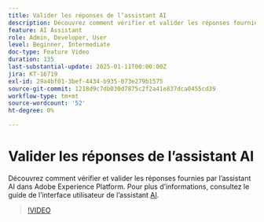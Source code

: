 ```yaml
---
title: Valider les réponses de l’assistant AI
description: Découvrez comment vérifier et valider les réponses fournies par l’assistant AI dans Adobe Experience Platform.
feature: AI Assistant
role: Admin, Developer, User
level: Beginner, Intermediate
doc-type: Feature Video
duration: 135
last-substantial-update: 2025-01-11T00:00:00Z
jira: KT-16719
exl-id: 29a4bf01-3bef-4434-b935-073e279b1575
source-git-commit: 1218d9c7db030d7875c2f2a41e837dca0455cd39
workflow-type: tm+mt
source-wordcount: '52'
ht-degree: 0%

---
```


# Valider les réponses de l’assistant AI

Découvrez comment vérifier et valider les réponses fournies par l’assistant AI dans Adobe Experience Platform. Pour plus d’informations, consultez le guide de l’interface utilisateur de l’assistant [AI](https://experienceleague.adobe.com/en/docs/experience-platform/ai-assistant/ui-guide#verify-responses).

>[!VIDEO](https://video.tv.adobe.com/v/3441738/?learn=on&enablevpops)
